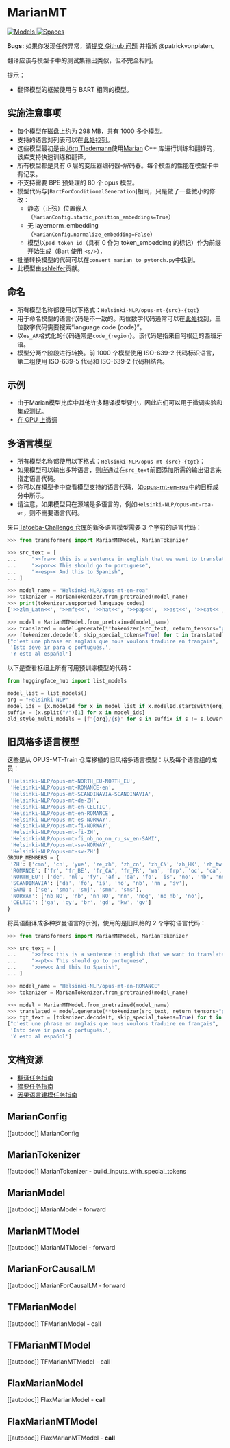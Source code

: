 <!--版权 2020 HuggingFace团队 保留所有权利。

根据Apache许可证，第2.0版（“许可证”）许可；除非符合许可证的规定，否则不得使用此文件。
你可以在以下位置获取许可证的副本 http://www.apache.org/licenses/LICENSE-2.0
除非适用法律要求或书面协议，否则根据许可证分发的软件基于“按原样”分发的基础上，
没有任何保证或条件，无论是明示的还是暗示的。有关许可下的特定语言的权限和限制，请参阅许可证。

⚠️ 请注意，此文件是Markdown格式，但包含特定的语法，用于我们的文档构建器（类似于MDX），可能在你的Markdown查看器中无法正常显示。

-->

# MarianMT

<div class="flex flex-wrap space-x-1">
<a href="https://huggingface.co/models?filter=marian">
<img alt="Models" src="https://img.shields.io/badge/All_model_pages-marian-blueviolet">
</a>
<a href="https://huggingface.co/spaces/docs-demos/opus-mt-zh-en">
<img alt="Spaces" src="https://img.shields.io/badge/%F0%9F%A4%97%20Hugging%20Face-Spaces-blue">
</a>
</div>

**Bugs:** 如果你发现任何异常，请[提交 Github 问题](https://github.com/huggingface/transformers/issues/new?assignees=sshleifer&labels=&template=bug-report.md&title)
并指派 @patrickvonplaten。

翻译应该与模型卡中的测试集输出类似，但不完全相同。

提示：

- 翻译模型的框架使用与 BART 相同的模型。

## 实施注意事项

- 每个模型在磁盘上约为 298 MB，共有 1000 多个模型。
- 支持的语言对列表可以在[此处](https://huggingface.co/Helsinki-NLP)找到。
- 这些模型最初是由[Jörg Tiedemann](https://researchportal.helsinki.fi/en/persons/j%C3%B6rg-tiedemann)使用[Marian](https://marian-nmt.github.io/) C++ 库进行训练和翻译的，该库支持快速训练和翻译。
- 所有模型都是具有 6 层的变压器编码器-解码器。每个模型的性能在模型卡中有记录。
- 不支持需要 BPE 预处理的 80 个 opus 模型。
- 模型代码与[`BartForConditionalGeneration`]相同，只是做了一些微小的修改：
  - 静态（正弦）位置嵌入（`MarianConfig.static_position_embeddings=True`）
  - 无 layernorm_embedding（`MarianConfig.normalize_embedding=False`）
  - 模型以`pad_token_id`（具有 0 作为 token_embedding 的标记）作为前缀开始生成（Bart 使用 `<s/>`），
- 批量转换模型的代码可以在`convert_marian_to_pytorch.py`中找到。
- 此模型由[sshleifer](https://huggingface.co/sshleifer)贡献。

## 命名

- 所有模型名称都使用以下格式：`Helsinki-NLP/opus-mt-{src}-{tgt}`
- 用于命名模型的语言代码是不一致的。两位数字代码通常可以在[此处](https://developers.google.com/admin-sdk/directory/v1/languages)找到，三位数字代码需要搜索“language
  code {code}”。
- 以`es_AR`格式化的代码通常是`code_{region}`。该代码是指来自阿根廷的西班牙语。
- 模型分两个阶段进行转换。前 1000 个模型使用 ISO-639-2 代码标识语言，第二组使用 ISO-639-5 代码和 ISO-639-2 代码相结合。

## 示例

- 由于Marian模型比库中其他许多翻译模型要小，因此它们可以用于微调实验和集成测试。
- [在 GPU 上微调](https://github.com/huggingface/transformers/blob/master/examples/legacy/seq2seq/train_distil_marian_enro.sh)

## 多语言模型

- 所有模型名称都使用以下格式：`Helsinki-NLP/opus-mt-{src}-{tgt}`：
- 如果模型可以输出多种语言，则应通过在`src_text`前面添加所需的输出语言来指定语言代码。
- 你可以在模型卡中查看模型支持的语言代码，如[opus-mt-en-roa](https://huggingface.co/Helsinki-NLP/opus-mt-en-roa)中的目标成分中所示。
- 请注意，如果模型只在源端是多语言的，例如`Helsinki-NLP/opus-mt-roa-en`，则不需要语言代码。

来自[Tatoeba-Challenge 仓库](https://github.com/Helsinki-NLP/Tatoeba-Challenge)的新多语言模型需要 3 个字符的语言代码：

```python
>>> from transformers import MarianMTModel, MarianTokenizer

>>> src_text = [
...     ">>fra<< this is a sentence in english that we want to translate to french",
...     ">>por<< This should go to portuguese",
...     ">>esp<< And this to Spanish",
... ]

>>> model_name = "Helsinki-NLP/opus-mt-en-roa"
>>> tokenizer = MarianTokenizer.from_pretrained(model_name)
>>> print(tokenizer.supported_language_codes)
['>>zlm_Latn<<', '>>mfe<<', '>>hat<<', '>>pap<<', '>>ast<<', '>>cat<<', '>>ind<<', '>>glg<<', '>>wln<<', '>>spa<<', '>>fra<<', '>>ron<<', '>>por<<', '>>ita<<', '>>oci<<', '>>arg<<', '>>min<<']

>>> model = MarianMTModel.from_pretrained(model_name)
>>> translated = model.generate(**tokenizer(src_text, return_tensors="pt", padding=True))
>>> [tokenizer.decode(t, skip_special_tokens=True) for t in translated]
["c'est une phrase en anglais que nous voulons traduire en français",
 'Isto deve ir para o português.',
 'Y esto al español']
```

以下是查看枢纽上所有可用预训练模型的代码：

```python
from huggingface_hub import list_models

model_list = list_models()
org = "Helsinki-NLP"
model_ids = [x.modelId for x in model_list if x.modelId.startswith(org)]
suffix = [x.split("/")[1] for x in model_ids]
old_style_multi_models = [f"{org}/{s}" for s in suffix if s != s.lower()]
```

## 旧风格多语言模型

这些是从 OPUS-MT-Train 仓库移植的旧风格多语言模型：以及每个语言组的成员：

```python no-style
['Helsinki-NLP/opus-mt-NORTH_EU-NORTH_EU',
 'Helsinki-NLP/opus-mt-ROMANCE-en',
 'Helsinki-NLP/opus-mt-SCANDINAVIA-SCANDINAVIA',
 'Helsinki-NLP/opus-mt-de-ZH',
 'Helsinki-NLP/opus-mt-en-CELTIC',
 'Helsinki-NLP/opus-mt-en-ROMANCE',
 'Helsinki-NLP/opus-mt-es-NORWAY',
 'Helsinki-NLP/opus-mt-fi-NORWAY',
 'Helsinki-NLP/opus-mt-fi-ZH',
 'Helsinki-NLP/opus-mt-fi_nb_no_nn_ru_sv_en-SAMI',
 'Helsinki-NLP/opus-mt-sv-NORWAY',
 'Helsinki-NLP/opus-mt-sv-ZH']
GROUP_MEMBERS = {
 'ZH': ['cmn', 'cn', 'yue', 'ze_zh', 'zh_cn', 'zh_CN', 'zh_HK', 'zh_tw', 'zh_TW', 'zh_yue', 'zhs', 'zht', 'zh'],
 'ROMANCE': ['fr', 'fr_BE', 'fr_CA', 'fr_FR', 'wa', 'frp', 'oc', 'ca', 'rm', 'lld', 'fur', 'lij', 'lmo', 'es', 'es_AR', 'es_CL', 'es_CO', 'es_CR', 'es_DO', 'es_EC', 'es_ES', 'es_GT', 'es_HN', 'es_MX', 'es_NI', 'es_PA', 'es_PE', 'es_PR', 'es_SV', 'es_UY', 'es_VE', 'pt', 'pt_br', 'pt_BR', 'pt_PT', 'gl', 'lad', 'an', 'mwl', 'it', 'it_IT', 'co', 'nap', 'scn', 'vec', 'sc', 'ro', 'la'],
 'NORTH_EU': ['de', 'nl', 'fy', 'af', 'da', 'fo', 'is', 'no', 'nb', 'nn', 'sv'],
 'SCANDINAVIA': ['da', 'fo', 'is', 'no', 'nb', 'nn', 'sv'],
 'SAMI': ['se', 'sma', 'smj', 'smn', 'sms'],
 'NORWAY': ['nb_NO', 'nb', 'nn_NO', 'nn', 'nog', 'no_nb', 'no'],
 'CELTIC': ['ga', 'cy', 'br', 'gd', 'kw', 'gv']
}
```

将英语翻译成多种罗曼语言的示例，使用的是旧风格的 2 个字符语言代码：

```python
>>> from transformers import MarianMTModel, MarianTokenizer

>>> src_text = [
...     ">>fr<< this is a sentence in english that we want to translate to french",
...     ">>pt<< This should go to portuguese",
...     ">>es<< And this to Spanish",
... ]

>>> model_name = "Helsinki-NLP/opus-mt-en-ROMANCE"
>>> tokenizer = MarianTokenizer.from_pretrained(model_name)

>>> model = MarianMTModel.from_pretrained(model_name)
>>> translated = model.generate(**tokenizer(src_text, return_tensors="pt", padding=True))
>>> tgt_text = [tokenizer.decode(t, skip_special_tokens=True) for t in translated]
["c'est une phrase en anglais que nous voulons traduire en français", 
 'Isto deve ir para o português.',
 'Y esto al español']
```

## 文档资源

- [翻译任务指南](../tasks/translation)
- [摘要任务指南](../tasks/summarization)
- [因果语言建模任务指南](../tasks/language_modeling)

## MarianConfig

[[autodoc]] MarianConfig

## MarianTokenizer

[[autodoc]] MarianTokenizer
    - build_inputs_with_special_tokens

## MarianModel

[[autodoc]] MarianModel
    - forward

## MarianMTModel

[[autodoc]] MarianMTModel
    - forward

## MarianForCausalLM

[[autodoc]] MarianForCausalLM
    - forward

## TFMarianModel

[[autodoc]] TFMarianModel
    - call

## TFMarianMTModel

[[autodoc]] TFMarianMTModel
    - call

## FlaxMarianModel

[[autodoc]] FlaxMarianModel
    - __call__

## FlaxMarianMTModel

[[autodoc]] FlaxMarianMTModel
    - __call__